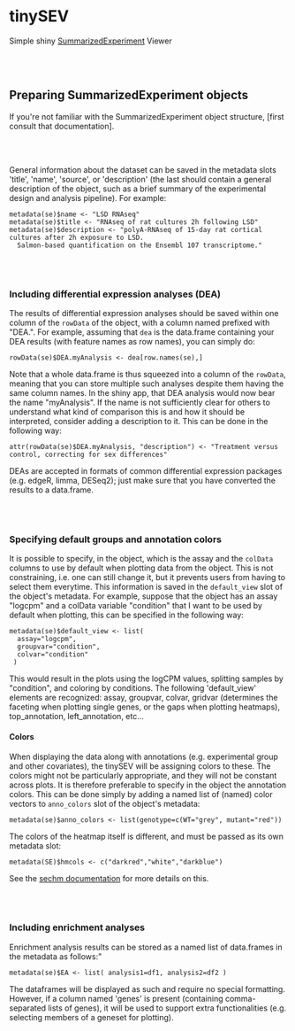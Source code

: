 # tinySEV

Simple shiny [SummarizedExperiment](https://bioconductor.org/packages/release/bioc/vignettes/SummarizedExperiment/inst/doc/SummarizedExperiment.html) Viewer

<br/><br/>

## Preparing SummarizedExperiment objects

If you're not familiar with the SummarizedExperiment object structure, 
[first consult that documentation].

<br/><br/>

General information about the dataset can be saved in the metadata slots 'title', 'name', 'source', or 'description' 
(the last should contain a general description of the object, such as a brief summary of the experimental design and analysis pipeline).
For example:

```
metadata(se)$name <- "LSD RNAseq"
metadata(se)$title <- "RNAseq of rat cultures 2h following LSD"
metadata(se)$description <- "polyA-RNAseq of 15-day rat cortical cultures after 2h exposure to LSD.
  Salmon-based quantification on the Ensembl 107 transcriptome."
```

<br/><br/>

### Including differential expression analyses (DEA)

The results of differential expression analyses should be saved within one column of the `rowData` of the object,
with a column named prefixed with "DEA.". For example, assuming that `dea` is the data.frame containing your DEA results (with
feature names as row names), you can simply do:

```
rowData(se)$DEA.myAnalysis <- dea[row.names(se),]
```

Note that a whole data.frame is thus squeezed into a column of the `rowData`, meaning that you can store multiple such analyses despite 
them having the same column names. In the shiny app, that DEA analysis would now bear the name "myAnalysis".
If the name is not sufficiently clear for others to understand what kind of comparison this is and how it should be interpreted, consider 
adding a description to it. This can be done in the following way:

```
attr(rowData(se)$DEA.myAnalysis, "description") <- "Treatment versus control, correcting for sex differences"
```

DEAs are accepted in formats of common differential expression packages (e.g. edgeR, limma, DESeq2); just make sure that you have 
converted the results to a data.frame.

<br/><br/>

### Specifying default groups and annotation colors

It is possible to specify, in the object, which is the assay and the `colData` columns to use by default when plotting data from the object.
This is not constraining, i.e. one can still change it, but it prevents users from having to select them everytime.
This information is saved in the `default_view` slot of the object's metadata.
For example, suppose that the object has an assay "logcpm" and a colData variable "condition" that I want to be used by default when plotting,
this can be specified in the following way:

```
metadata(se)$default_view <- list(
  assay="logcpm",
  groupvar="condition",
  colvar="condition"
 )
```

This would result in the plots using the logCPM values, splitting samples by "condition", and coloring by conditions.
The following 'default_view' elements are recognized: assay, groupvar, colvar, gridvar (determines the faceting when 
plotting single genes, or the gaps when plotting heatmaps), top_annotation, left_annotation, etc...

#### Colors

When displaying the data along with annotations (e.g. experimental group and other covariates), the tinySEV will be assigning colors to these.
The colors might not be particularly appropriate, and they will not be constant across plots. It is therefore preferable to specify in the object
the annotation colors. This can be done simply by adding a named list of (named) color vectors to `anno_colors` slot of the object's metadata:

```
metadata(se)$anno_colors <- list(genotype=c(WT="grey", mutant="red"))
```

The colors of the heatmap itself is different, and must be passed as its own metadata slot:

```
metadata(SE)$hmcols <- c("darkred","white","darkblue")
```

See the [sechm documentation](https://bioconductor.org/packages/release/bioc/vignettes/sechm/inst/doc/sechm) for more details on this.

<br/><br/>

### Including enrichment analyses
        
Enrichment analysis results can be stored as a named list of data.frames in the metadata as follows:"

```
metadata(se)$EA <- list( analysis1=df1, analysis2=df2 )
```

The dataframes will be displayed as such and require no special formatting. However, if a column named 'genes' is present 
(containing comma-separated lists of genes), it will be used to support extra functionalities (e.g. selecting members of a geneset for plotting).
